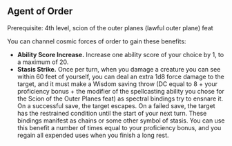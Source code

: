 ## Agent of Order

Prerequisite: 4th level, scion of the outer planes (lawful outer plane) feat

You can channel cosmic forces of order to gain these benefits:

- **Ability Score Increase.** Increase one ability score of your choice by 1, to a maximum of 20.
- **Stasis Strike.** Once per turn, when you damage a creature you can see within 60 feet of yourself, you can deal an extra 1d8 force damage to the target, and it must make a Wisdom saving throw (DC equal to 8 + your proficiency bonus + the modifier of the spellcasting ability you chose for the Scion of the Outer Planes feat) as spectral bindings try to ensnare it. On a successful save, the target escapes. On a failed save, the target has the restrained condition until the start of your next turn. These bindings manifest as chains or some other symbol of stasis. You can use this benefit a number of times equal to your proficiency bonus, and you regain all expended uses when you finish a long rest.